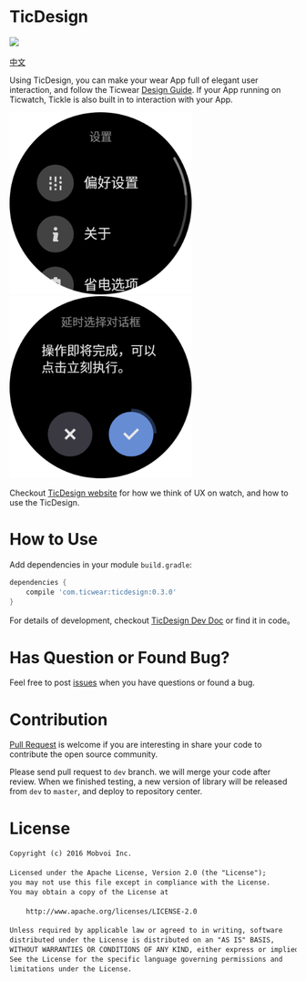 # TicDesign

[![](https://api.bintray.com/packages/ticwear/maven/ticdesign/images/download.svg)](https://jcenter.bintray.com/com/ticwear/ticdesign/0.3.0/)

[中文](README.zh.md)

Using TicDesign, you can make your wear App full of elegant user interaction, and follow the Ticwear [Design Guide][ticwear-design]. If your App running on Ticwatch, Tickle is also built in to interaction with your App.

<img src="art/settings.png" width="320">
<img src="art/delay-confirm-dialog.png" width="320">

Checkout [TicDesign website][ticdesign-site] for how we think of UX on watch, and how to use the TicDesign.

# How to Use

Add dependencies in your module `build.gradle`:

``` gradle
dependencies {
    compile 'com.ticwear:ticdesign:0.3.0'
}
```

For details of development, checkout [TicDesign Dev Doc][ticdesign-develop] or find it in code。

# Has Question or Found Bug?

Feel free to post [issues][ticdesign-issues] when you have questions or found a bug.

# Contribution

[Pull Request][ticdesign-pr] is welcome if you are interesting in share your code to contribute the open source community.

Please send pull request to `dev` branch. we will merge your code after review. When we finished testing, a new version of library will be released from `dev` to `master`, and deploy to repository center.

# License

``` txt
Copyright (c) 2016 Mobvoi Inc.

Licensed under the Apache License, Version 2.0 (the "License");
you may not use this file except in compliance with the License.
You may obtain a copy of the License at

    http://www.apache.org/licenses/LICENSE-2.0

Unless required by applicable law or agreed to in writing, software
distributed under the License is distributed on an "AS IS" BASIS,
WITHOUT WARRANTIES OR CONDITIONS OF ANY KIND, either express or implied.
See the License for the specific language governing permissions and
limitations under the License.
```

[ticwear-design]: http://ticdesign.chumenwenwen.com/design/
[ticdesign-site]: http://ticdesign.chumenwenwen.com/
[ticdesign-develop]: http://ticdesign.chumenwenwen.com/doc/
[ticdesign-issues]: https://github.com/mobvoi/TicDesign/issues
[ticdesign-pr]: https://github.com/mobvoi/TicDesign/pulls

